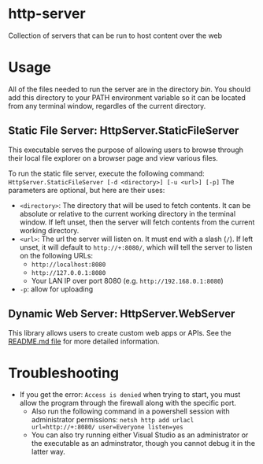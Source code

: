 # http-server
 Collection of servers that can be run to host content over the web

# Usage
All of the files needed to run the server are in the directory *bin*. You should add this directory to your PATH environment variable so it can be located from any terminal window, regardles of the current directory.
## Static File Server: HttpServer.StaticFileServer
This executable serves the purpose of allowing users to browse through their local file explorer on a browser page and view various files.

To run the static file server, execute the following command:
```HttpServer.StaticFileServer [-d <directory>] [-u <url>] [-p]```
The parameters are optional, but here are their uses:
* `<directory>`: The directory that will be used to fetch contents. It can be absolute or relative to the current working directory in the terminal window. If left unset, then the server will fetch contents from the current working directory.
* `<url>`: The url the server will listen on. It must end with a slash (`/`). If left unset, it will default to `http://+:8080/`, which will tell the server to listen on the following URLs:
    * `http://localhost:8080`
    * `http://127.0.0.1:8080`
    * Your LAN IP over port 8080 (e.g. `http://192.168.0.1:8080`)
* `-p`: allow for uploading

## Dynamic Web Server: HttpServer.WebServer
This library allows users to create custom web apps or APIs. See the [README.md file](./WebServerREADME.md) for more detailed information.

# Troubleshooting
* If you get the error: `Access is denied` when trying to start, you must allow the program through the firewall along with the specific port.
    * Also run the following command in a powershell session with administrator permissions: `netsh http add urlacl url=http://+:8080/ user=Everyone listen=yes`
    * You can also try running either Visual Studio as an administrator or the executable as an adminstrator, though you cannot debug it in the latter way.